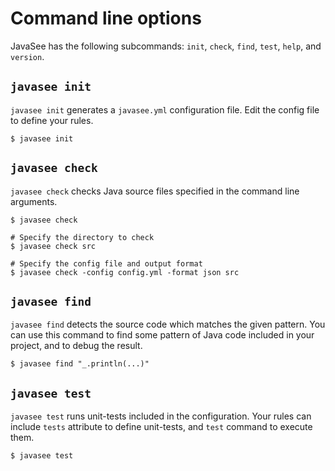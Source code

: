 # Command line options

JavaSee has the following subcommands: `init`, `check`, `find`, `test`, `help`, and `version`.

## `javasee init`

`javasee init` generates a `javasee.yml` configuration file.
Edit the config file to define your rules.

```
$ javasee init
```

## `javasee check`

`javasee check` checks Java source files specified in the command line arguments.

```
$ javasee check

# Specify the directory to check
$ javasee check src

# Specify the config file and output format
$ javasee check -config config.yml -format json src
```

## `javasee find`

`javasee find` detects the source code which matches the given pattern. You can use this command to find some pattern of Java code included in your project, and to debug the result.

```
$ javasee find "_.println(...)"
```

## `javasee test`

`javasee test` runs unit-tests included in the configuration. Your rules can include `tests` attribute to define unit-tests, and `test` command to execute them.

```
$ javasee test
```

